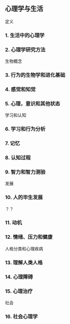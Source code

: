 ## 心理学与生活
定义
### 1. 生活中的心理学
### 2. 心理学研究方法
生物概念
### 3. 行为的生物学和进化基础
### 4. 感觉和知觉
### 5. 心理，意识和其他状态
学习和认知
### 6. 学习和行为分析
### 7. 记忆
### 8. 认知过程
### 9. 智力和智力测验
发展
### 10. 人的毕生发展
？？
### 11. 动机
### 12. 情绪、压力和健康
人格分类和心理疾病
### 13. 理解人类人格
### 14. 心理障碍
### 15. 心理治疗
社会
### 16. 社会心理学
